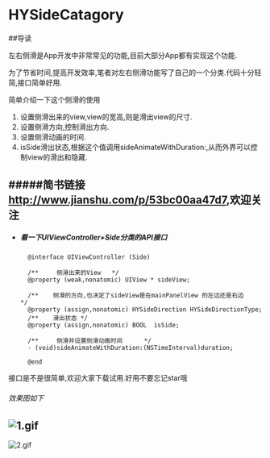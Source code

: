 # HYSideCatagory

##导读

左右侧滑是App开发中非常常见的功能,目前大部分App都有实现这个功能.

为了节省时间,提高开发效率,笔者对左右侧滑功能写了自己的一个分类.代码十分轻简,接口简单好用.

简单介绍一下这个侧滑的使用

1. 设置侧滑出来的view,view的宽高,则是滑出view的尺寸.
2. 设置侧滑方向,控制滑出方向.		
3. 设置侧滑动画的时间.
4. isSide滑出状态,根据这个值调用sideAnimateWithDuration:,从而外界可以控制view的滑出和隐藏.


#####简书链接<http://www.jianshu.com/p/53bc00aa47d7>,欢迎关注
---

* ##### 看一下UIViewController+Side分类的API接口

		
		
		@interface UIViewController (Side)
		
		/**     侧滑出来的View   */
		@property (weak,nonatomic) UIView * sideView;
		
		/**    侧滑的方向,也决定了sideView是在mainPanelView 的左边还是右边    */
		@property (assign,nonatomic) HYSideDirection HYSideDirectionType;
		/**    滑出状态 */
		@property (assign,nonatomic) BOOL  isSide;
		
		/**     侧滑并设置侧滑动画时间      */
		- (void)sideAnimateWithDuration:(NSTimeInterval)duration;
		
		@end
接口是不是很简单,欢迎大家下载试用.好用不要忘记star哦

###### 效果图如下

![1.gif](http://upload-images.jianshu.io/upload_images/1338042-c704015fa33c2a05.gif?imageMogr2/auto-orient/strip)
---
![2.gif](http://upload-images.jianshu.io/upload_images/1338042-580bd91e4ad6d22e.gif?imageMogr2/auto-orient/strip)
